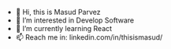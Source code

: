 - 👋 Hi, this is Masud Parvez
- 👀 I’m interested in Develop Software
- 🌱 I’m currently learning React
- 📫 Reach me in: linkedin.com/in/thisismasud/

<!---
thisismasud/thisismasud is a ✨ special ✨ repository because its `README.md` (this file) appears on your GitHub profile.
You can click the Preview link to take a look at your changes.
--->
